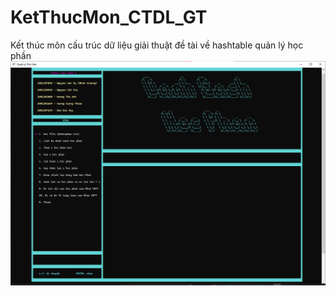 # KetThucMon_CTDL_GT
Kết thúc môn cấu trúc dữ liệu giải thuật đề tài về hashtable quản lý học phần
![alt text](https://github.com/nguynvanky/KetThucMon_CTDL_GT/blob/main/GiaoDien.png?raw=true)
